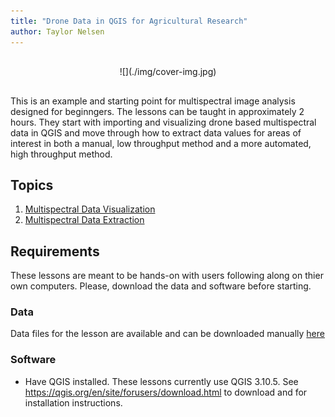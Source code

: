 ```yaml
---
title: "Drone Data in QGIS for Agricultural Research"
author: Taylor Nelsen
---
```


<p></p>

<div style="text-align: center; margin-top: 30px; margin-bottom: 30px;">
![](./img/cover-img.jpg)
</div>

<p></p>

This is an example and starting point for multispectral image analysis designed for beginngers. The lessons can be taught in approximately 2 hours. They start with importing and visualizing drone based multispectral data in QGIS and move through how to extract data values for areas of interest in both a manual, low throughput method and a more automated, high throughput method.


## Topics

1. [Multispectral Data Visualization](01-multispectral-data-visualization.md)
2. [Multispectral Data Extraction](02-multispectral-data-extraction.md)

## Requirements

These lessons are meant to be hands-on with users following along on thier own computers. Please, download the data and software before starting. 

### Data

Data files for the lesson are available and can be downloaded manually <a href=
"./data" download="download">here</a>

### Software

* Have QGIS installed. These lessons currently use QGIS 3.10.5. See https://qgis.org/en/site/forusers/download.html to download and for installation instructions.